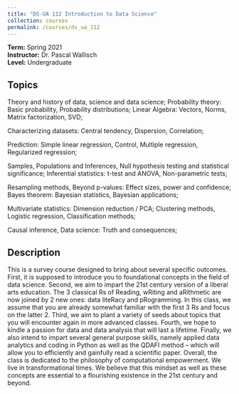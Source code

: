```yaml
---
title: "DS-UA 112 Introduction to Data Science"
collection: courses
permalink: /courses/ds_ua_112
---
```


**Term:** Spring 2021  
**Instructor:** Dr. Pascal Wallisch  
**Level:** Undergraduate

## Topics

Theory and history of data, science and data science;
Probability theory: Basic probability, Probability distributions;
Linear Algebra: Vectors, Norms, Matrix factorization, SVD;

Characterizing datasets: Central tendency, Dispersion, Correlation;

Prediction: Simple linear regression, Control, Multiple regression, Regularized regression;

Samples, Populations and Inferences, Null hypothesis testing and statistical significance;
Inferential statistics: t-test and ANOVA, Non-parametric tests;

Resampling methods, Beyond p-values: Effect sizes, power and confidence;
Bayes theorem: Bayesian statistics, Bayesian applications;

Multivariate statistics: Dimension reduction / PCA;
Clustering methods, Logistic regression, Classification methods;

Causal inference, Data science: Truth and consequences;

## Description

This is a survey course designed to bring about several specific outcomes.
First, it is supposed to introduce you to foundational concepts in the field of data science. Second,
we aim to impart the 21st century version of a liberal arts education. The 3 classical Rs of Reading,
wRiting and aRithmetic are now joined by 2 new ones: data liteRacy and pRogramming. In this class,
we assume that you are already somewhat familiar with the first 3 Rs and focus on the latter 2.
Third, we aim to plant a variety of seeds about topics that you will encounter again in more
advanced classes. Fourth, we hope to kindle a passion for data and data analysis that will last a
lifetime. Finally, we also intend to impart several general purpose skills, namely applied data
analytics and coding in Python as well as the QDAFI method – which will allow you to efficiently and
gainfully read a scientific paper. Overall, the class is dedicated to the philosophy of computational
empowerment. We live in transformational times. We believe that this mindset as well as these
concepts are essential to a flourishing existence in the 21st century and beyond.
